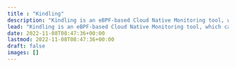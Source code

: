 ```yaml
---
title : "Kindling"
description: "Kindling is an eBPF-based Cloud Native Monitoring tool, which can help you understand the app behavior from kernel to app code."
lead: "Kindling is an eBPF-based Cloud Native Monitoring tool, which can help you understand the app behavior from kernel to app code."
date: 2022-11-08T08:47:36+00:00
lastmod: 2022-11-08T08:47:36+00:00
draft: false
images: []
---
```


